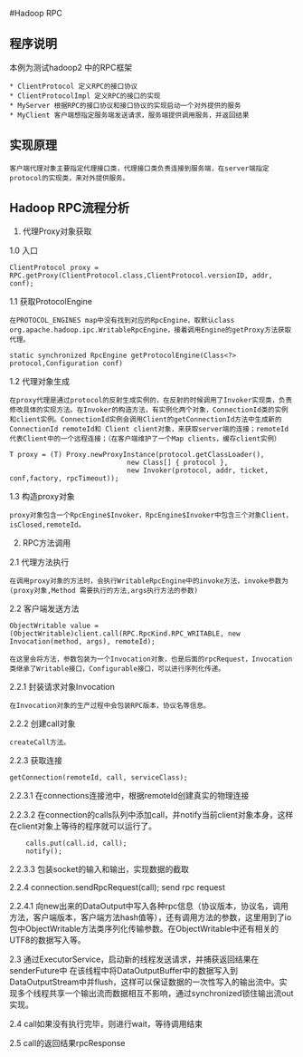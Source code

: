
#Hadoop RPC

## 程序说明
    
本例为测试hadoop2 中的RPC框架

    * ClientProtocol 定义RPC的接口协议
    * ClientProtocolImpl 定义RPC的接口的实现
    * MyServer 根据RPC的接口协议和接口协议的实现启动一个对外提供的服务
    * MyClient 客户端想指定服务端发送请求，服务端提供调用服务，并返回结果


## 实现原理
    客户端代理对象主要指定代理接口类，代理接口类负责连接到服务端，在server端指定protocol的实现类，来对外提供服务。

## Hadoop RPC流程分析

1. 代理Proxy对象获取
   
1.0 入口

    ClientProtocol proxy = RPC.getProxy(ClientProtocol.class,ClientProtocol.versionID, addr, conf);
	
1.1 获取ProtocolEngine

    在PROTOCOL_ENGINES map中没有找到对应的RpcEngine，取默认class org.apache.hadoop.ipc.WritableRpcEngine，接着调用Engine的getProxy方法获取代理。

    static synchronized RpcEngine getProtocolEngine(Class<?> protocol,Configuration conf) 
    
1.2 代理对象生成
	
    在proxy代理是通过protocol的反射生成实例的，在反射的时候调用了Invoker实现类，负责修改具体的实现方法。在Invoker的构造方法，有实例化两个对象，ConnectionId类的实例和client实例。ConnectionId实例会调用Client的getConnectionId方法中生成新的ConnectionId remoteId和 Client client对象，来获取server端的连接；remoteId代表Client中的一个远程连接；（在客户端维护了一个Map clients，缓存client实例）

    T proxy = (T) Proxy.newProxyInstance(protocol.getClassLoader(), 
    						     new Class[] { protocol }, 
							     new Invoker(protocol, addr, ticket, conf,factory, rpcTimeout));
    

1.3 构造proxy对象
	
    proxy对象包含一个RpcEngine$Invoker，RpcEngine$Invoker中包含三个对象Client，isClosed,remoteId。

2. RPC方法调用

2.1 代理方法执行
	
	在调用proxy对象的方法时，会执行WritableRpcEngine中的invoke方法，invoke参数为(proxy对象,Method 需要执行的方法,args执行方法的参数)
	
2.2 客户端发送方法
	
	ObjectWritable value = (ObjectWritable)client.call(RPC.RpcKind.RPC_WRITABLE, new Invocation(method, args), remoteId);
	
    在这里会将方法，参数包装为一个Invocation对象，也是后面的rpcRequest，Invocation类继承了Writable接口，Configurable接口，可以进行序列化传递。
	
2.2.1 封装请求对象Invocation
	
	在Invocation对象的生产过程中会包装RPC版本，协议名等信息。
	
2.2.2 创建call对象
	
	createCall方法。
	
2.2.3 获取连接
	
	getConnection(remoteId, call, serviceClass);
	
2.2.3.1 在connections连接池中，根据remoteId创建真实的物理连接

2.2.3.2 在connection的calls队列中添加call，并notify当前client对象本身，这样在client对象上等待的程序就可以运行了。

      	calls.put(call.id, call);
      	notify();
          
2.2.3.3 包装socket的输入和输出，实现数据的截取

2.2.4 connection.sendRpcRequest(call); send rpc request

2.2.4.1 向new出来的DataOutput中写入各种rpc信息（协议版本，协议名，调用方法，客户端版本，客户端方法hash值等），还有调用方法的参数，这里用到了io包中ObjectWritable方法类序列化传输参数。在ObjectWritable中还有相关的UTF8的数据写入等。

2.3 
    通过ExecutorService，启动新的线程发送请求，并捕获返回结果在senderFuture中
在该线程中将DataOutputBuffer中的数据写入到DataOutputStream中并flush，这样可以保证数据的一次性写入的输出流中。实现多个线程共享一个输出流而数据相互不影响，通过synchronized锁住输出流out实现。

2.4 call如果没有执行完毕，则进行wait，等待调用结束

2.5 call的返回结果rpcResponse
